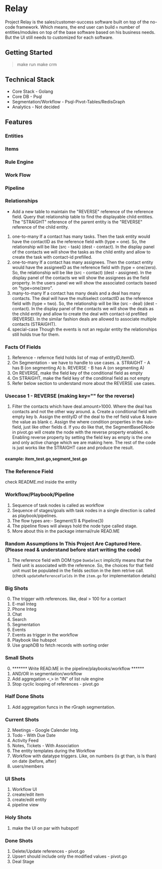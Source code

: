 # Relay
Project Relay is the sales/customer-success software built on top of the no-code framework. Which means, the end user can build `n` number of entities/modules on top of the base software based on his business needs. But the UI still needs to customized for each software.

## Getting Started
> make run
> make crm

## Technical Stack
- Core Stack - Golang
- Core DB - Psql
- Segmentation/Workflow - Psql-Pivot-Tables/RedisGraph
- Analytics - Not decided

## Features

### Entities

### Items

### Rule Engine

### Work Flow

### Pipeline

### Relationships
- Add a new table to maintain the "REVERSE" reference of the reference field. Query that relationship table to find the displayable child entities. The "STRAIGHT" reference of the parent entity is the "REVERSE" reference of the child entity.
1. one-to-many 
If a contact has many tasks. Then the task entity would have the contactID as the reference field with (type = one). So, the relationship will be like (src - task) (dest - contact). In the display panel of the contacts we will show the tasks as the child entity and allow to create the task with contact-id prefilled.
2. one-to-many 
If a contact has many assignees. Then the contact entity would have the assigneeID as the reference field with (type = one/zero). So, the relationship will be like (src - contact) (dest - assignee). In the display panel of the contacts we will show the assignees as the field property. In the users panel we will show the associated contacts based on "type=one/zero".
3. many-to-many 
If a contact has many deals and a deal has many contacts. The deal will have the multiselect contactID as the reference field with (type = two). So, the relationship will be like (src - deal) (dest - contact). In the display panel of the contacts we will show the deals as the child entity and allow to create the deal with contact-id prefilled (REVERSE). In the similar fashion deals are allowed to associate multiple contacts (STRAIGHT).
4. special-case
Though the events is not an regular entity the relationships still holds true for them.


### Facts Of Fields
1. Reference - refernce field holds list of map of entityID,itemID.
2. On Segmentation - we have to handle to use cases. 
    a. STRAIGHT - A has B (on segmenting A)
    b. REVERSE  - B has A (on segmenting A)
3. On REVERSE, make the field key of the conditional field as empty
4. On STRAIGHT, make the field key of the conditinal field as not empty
5. Refer below section to understand more about the REVERSE use cases.

### Usecase 1 - REVERSE (making key="" for the reverse)
1. Filter the contacts which have deal.amount>1000. Where the deal has contacts and not the other way around.
    a. Create a conditional field with empty key
    b. Assign the entityID of the deal to the ref field value & leave the value as blank
    c. Assign the where condition properties in the sub-field, just like other fields
    d. If you do like that, the SegmentBaseGNode in pivot.go will create the node with the reverse property enabled.
    e. Enabling reverse property by setting the field key as empty is the one and only active change which we are making here. The rest of the code is just works like the STRAIGHT case and produce the result. 
#### example: item_test.go,segment_test.go

### The Reference Field
check README.md inside the entity

### Workflow/Playbook/Pipeline
1. Sequence of task nodes is called as workflow
2. Sequence of stages/goals with task nodes in a single direction is called as playbook/pipelines. 
3. The flow types are:- Segment(1) & Pipeline(3)
4. The pipeline flows will always hold the node type called stage.
100. More about this in the package internal/rule READ.ME

### Random Assumptions In This Project Are Captured Here. (Please read & understand before start writing the code)
1. The reference field with DOM type `DomSelect` implicitly means that the field unit is associated with the reference. So, the choices for that field unit must be populated in the fields section in the item retrive call.
(check `updateReferenceFields` in the `item.go` for implementation details)

###


### Big Shots
0. The trigger with references. like, deal > 100 for a contact
1. E-mail Integ
2. Phone Integ
3. Chat
4. Search
5. Segmentation
6. Events
7. Events as trigger in the workflow
8. Playbook like hubspot
9. Use graphDB to fetch records with sorting order

### Small Shots
0. ******* Write READ.ME in the pipeline/playbooks/workflow ******
1. AND/OR in segmentation/workflow
2. Add aggregation <,> in "IN" of list rule engine
3. Stop cyclic looping of references - pivot.go

### Half Done Shots
1. Add aggregation funcs in the rGraph segmentation.

### Current Shots
2. Meetings - Google Calender Intg.
3. Todo - With Due Date
4. Activity Feed
5. Notes, Tickets -  With Association
6. The entity templates during the Workflow 
7. Workflow with datatype triggers. Like, on numbers (is gt than, is ls than) on date (before, after)
8. users/members

### UI Shots
1. Workflow UI
2. create/edit item
3. create/edit entity
4. pipeline view

### Holy Shots
1. make the UI on par with hubspot!

### Done Shots
1. Delete/Update references - pivot.go 
2. Upsert should include only the modified values - pivot.go
3. Deal Stage


